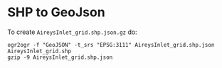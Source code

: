 # SHP to GeoJson

To create `AireysInlet_grid.shp.json.gz` do:
```
ogr2ogr -f "GeoJSON" -t_srs "EPSG:3111" AireysInlet_grid.shp.json AireysInlet_grid.shp
gzip -9 AireysInlet_grid.shp.json
```

